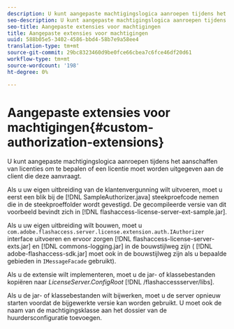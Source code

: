 ```yaml
---
description: U kunt aangepaste machtigingslogica aanroepen tijdens het aanschaffen van licenties om te bepalen of een licentie moet worden uitgegeven aan de client die deze aanvraagt.
seo-description: U kunt aangepaste machtigingslogica aanroepen tijdens het aanschaffen van licenties om te bepalen of een licentie moet worden uitgegeven aan de client die deze aanvraagt.
seo-title: Aangepaste extensies voor machtigingen
title: Aangepaste extensies voor machtigingen
uuid: 588b05e5-3402-4586-bbd4-58b7e9a58ee4
translation-type: tm+mt
source-git-commit: 29bc8323460d9be0fce66cbea7c6fce46df20d61
workflow-type: tm+mt
source-wordcount: '198'
ht-degree: 0%

---
```



# Aangepaste extensies voor machtigingen{#custom-authorization-extensions}

U kunt aangepaste machtigingslogica aanroepen tijdens het aanschaffen van licenties om te bepalen of een licentie moet worden uitgegeven aan de client die deze aanvraagt.

Als u uw eigen uitbreiding van de klantenvergunning wilt uitvoeren, moet u eerst een blik bij de [!DNL SampleAuthorizer.java] steekproefcode nemen die in de steekproeffolder wordt gevestigd. De gecompileerde versie van dit voorbeeld bevindt zich in [!DNL flashaccess-license-server-ext-sample.jar].

Als u uw eigen uitbreiding wilt bouwen, moet u `com.adobe.flashaccess.server.license.extension.auth.IAuthorizer` interface uitvoeren en ervoor zorgen [!DNL flashaccess-license-server-exts.jar] en [!DNL commons-logging.jar] in de bouwstijlweg zijn ( [!DNL adobe-flashaccess-sdk.jar] moet ook in de bouwstijlweg zijn als u bepaalde gebieden in `IMessageFacade` gebruikt).

Als u de extensie wilt implementeren, moet u de jar- of klassebestanden kopiëren naar *LicenseServer.ConfigRoot* [!DNL /flashaccessserver/libs].

Als u de jar- of klassebestanden wilt bijwerken, moet u de server opnieuw starten voordat de bijgewerkte versie kan worden gebruikt. U moet ook de naam van de machtigingsklasse aan het dossier van de huurdersconfiguratie toevoegen.

